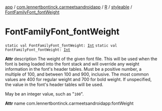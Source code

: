[app](../../../index.md) / [com.lennertbontinck.carmeetsandroidapp](../../index.md) / [R](../index.md) / [styleable](index.md) / [FontFamilyFont_fontWeight](./-font-family-font_font-weight.md)

# FontFamilyFont_fontWeight

`static val FontFamilyFont_fontWeight: `[`Int`](https://kotlinlang.org/api/latest/jvm/stdlib/kotlin/-int/index.html)
`static val FontFamilyFont_fontWeight: `[`Int`](https://kotlinlang.org/api/latest/jvm/stdlib/kotlin/-int/index.html)

**Attr**
description The weight of the given font file. This will be used when the font is being loaded into the font stack and will override any weight information in the font's header tables. Must be a positive number, a multiple of 100, and between 100 and 900, inclusive. The most common values are 400 for regular weight and 700 for bold weight. If unspecified, the value in the font's header tables will be used.

May be an integer value, such as "`100`".

**Attr**
name com.lennertbontinck.carmeetsandroidapp:fontWeight


